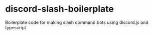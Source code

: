 # discord-slash-boilerplate
Boilerplate code for making slash command bots using discord.js and typescript

